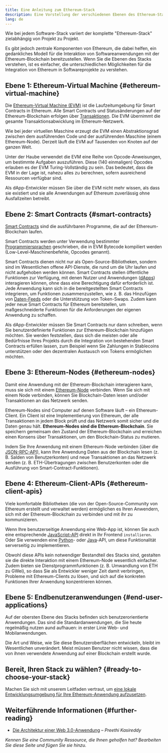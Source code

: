 ```yaml
---
title: Eine Anleitung zum Ethereum-Stack
description: Eine Vorstellung der verschiedenen Ebenen des Ethereum-Stacks und wie sie zusammen passen
lang: de
---
```


Wie bei jedem Software-Stack variiert der komplette "Ethereum-Stack" zielabhängig von Projekt zu Projekt.

Es gibt jedoch zentrale Komponenten von Ethereum, die dabei helfen, ein gedankliches Modell für die Interaktion von Softwareanwendungen mit der Ethereum-Blockchain bereitzustellen. Wenn Sie die Ebenen des Stacks verstehen, ist es einfacher, die unterschiedlichen Möglichkeiten für die Integration von Ethereum in Softwareprojekte zu verstehen.

## Ebene 1: Ethereum-Virtual Machine {#ethereum-virtual-machine}

Die [Ethereum-Virtual Machine (EVM)](/developers/docs/evm/) ist die Laufzeitumgebung für Smart Contracts in Ethereum. Alle Smart Contracts und Statusänderungen auf der Ethereum-Blockchain erfolgen über [Transaktionen](/developers/docs/transactions/). Die EVM übernimmt die gesamte Transaktionsabwicklung im Ethereum-Netzwerk.

Wie bei jeder virtuellen Maschine erzeugt die EVM einen Abstraktionsgrad zwischen dem ausführenden Code und der ausführenden Maschine (einem Ethereum-Node). Derzeit läuft die EVM auf Tausenden von Knoten auf der ganzen Welt.

Unter der Haube verwendet die EVM eine Reihe von Opcode-Anweisungen, um bestimmte Aufgaben auszuführen. Diese (140 einmaligen) Opcodes erlauben es der EVM Turing-Vollständig zu sein. Das bedeutet, dass die EVM in der Lage ist, nahezu alles zu berechnen, sofern ausreichend Ressourcen verfügbar sind.

Als dApp-Entwickler müssen Sie über die EVM nicht mehr wissen, als dass sie existiert und sie alle Anwendungen auf Ethereum zuverlässig ohne Ausfallzeiten betreibt.

## Ebene 2: Smart Contracts {#smart-contracts}

[Smart Contracts](/developers/docs/smart-contracts/) sind die ausführbaren Programme, die auf der Ethereum-Blockchain laufen.

Smart Contracts werden unter Verwendung bestimmter [Programmiersprachen](/developers/docs/smart-contracts/languages/) geschrieben, die in EVM Bytecode kompiliert werden (Low-Level-Maschinenbefehle, Opcodes genannt).

Smart Contracts dienen nicht nur als Open-Source-Bibliotheken, sondern sind im Wesentlichen offene API-Dienste, die rund um die Uhr laufen und nicht aufgehoben werden können. Smart Contracts stellen öffentliche Funktionen zur Verfügung, mit denen Nutzer und Anwendungen ([dApps](/developers/docs/dapps/)) interagieren können, ohne dass eine Berechtigung dafür erforderlich ist. Jede Anwendung kann sich in die bereitgestellten Smart Contracts integrieren, um Funktionen zusammenzustellen, wie z. B. das Hinzufügen von [Daten-Feeds](/developers/docs/oracles/) oder die Unterstützung von Token-Swaps. Zudem kann jeder neue Smart Contracts für Ethereum bereitstellen, um maßgeschneiderte Funktionen für die Anforderungen der eigenen Anwendung zu schaffen.

Als dApp-Entwickler müssen Sie Smart Contracts nur dann schreiben, wenn Sie benutzerdefinierte Funktionen zur Ethereum-Blockchain hinzufügen möchten. Sie werden feststellen, dass sich die meisten oder alle Bedürfnisse Ihres Projekts durch die Integration von bestehenden Smart Contracts erfüllen lassen, zum Beispiel wenn Sie Zahlungen in Stablecoins unterstützen oder den dezentralen Austausch von Tokens ermöglichen möchten.

## Ebene 3: Ethereum-Nodes {#ethereum-nodes}

Damit eine Anwendung mit der Ethereum-Blockchain interagieren kann, muss sie sich mit einem [Ethereum-Node](/developers/docs/nodes-and-clients/) verbinden. Wenn Sie sich mit einem Node verbinden, können Sie Blockchain-Daten lesen und/oder Transaktionen an das Netzwerk senden.

Ethereum-Nodes sind Computer auf denen Software läuft – ein Ethereum-Client. Ein Client ist eine Implementierung von Ethereum, der alle Transaktionen in jedem Block prüft und das Netzwerk somit sicher und die Daten genau hält. **Ethereum-Nodes sind die Ethereum-Blockchain**. Sie speichern gemeinsam den Zustand der Ethereum-Blockchain und erreichen einen Konsens über Transaktionen, um den Blockchain-Status zu mutieren.

Indem Sie Ihre Anwendung mit einem Ethereum-Node verbinden (über die [JSON-RPC-API](/developers/docs/apis/json-rpc/)), kann Ihre Anwendung Daten aus der Blockchain lesen (z. B. Salden von Benutzerkonten) und neue Transaktionen an das Netzwerk senden (z. B. ETH-Übertragungen zwischen Benutzerkonten oder die Ausführung von Smart-Contract-Funktionen).

## Ebene 4: Ethereum-Client-APIs {#ethereum-client-apis}

Viele komfortable Bibliotheken (die von der Open-Source-Community von Ethereum erstellt und verwaltet werden) ermöglichen es Ihren Anwendern, sich mit der Ethereum-Blockchain zu verbinden und mit ihr zu kommunizieren.

Wenn Ihre benutzerseitige Anwendung eine Web-App ist, können Sie auch eine entsprechende [JavaScript-API](/developers/docs/apis/javascript/) direkt in Ihr Frontend `installieren`. Oder Sie verwenden eine [Python](/developers/docs/programming-languages/python/)- oder [Java](/developers/docs/programming-languages/java/)-API, um diese Funktionalität serverseitig zu implementieren.

Obwohl diese APIs kein notwendiger Bestandteil des Stacks sind, gestalten sie die direkte Interaktion mit einem Ethereum-Node wesentlich einfacher. Zudem bieten sie Dienstprogrammfunktionen (z. B. Umwandlung von ETH zu GWei), so dass Sie als Entwickler weniger Zeit damit verbringen, Probleme mit Ethereum-Clients zu lösen, und sich auf die konkreten Funktionen Ihrer Anwendung konzentrieren können.

## Ebene 5: Endbenutzeranwendungen {#end-user-applications}

Auf der obersten Ebene des Stacks befinden sich benutzerorientierte Anwendungen. Das sind die Standardanwendungen, die Sie heute regelmäßig nutzen aund aufhauen: in erster Linie Web- und Mobilanwendungen.

Die Art und Weise, wie Sie diese Benutzeroberflächen entwickeln, bleibt im Wesentlichen unverändert. Meist müssen Benutzer nicht wissen, dass die von ihnen verwendete Anwendung auf einer Blockchain erstellt wurde.

## Bereit, Ihren Stack zu wählen? {#ready-to-choose-your-stack}

Machen Sie sich mit unserem Leitfaden vertraut, um [eine lokale Entwicklungsumgebung für Ihre Ethereum-Anwendung aufzusetzen](/developers/local-environment/).

## Weiterführende Informationen {#further-reading}

- [Die Architektur einer Web 3.0-Anwendung](https://www.preethikasireddy.com/post/the-architecture-of-a-web-3-0-application) – _Preethi Kasireddy_

_Kennen Sie eine Community Ressource, die Ihnen geholfen hat? Bearbeiten Sie diese Seite und fügen Sie sie hinzu._
